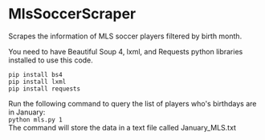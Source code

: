 # MlsSoccerScraper
Scrapes the information of MLS soccer players filtered by birth month.

You need to have Beautiful Soup 4, lxml, and Requests python libraries installed to use this code.  
```
pip install bs4  
pip install lxml  
pip install requests  
```

Run the following command to query the list of players who's birthdays are in January:  
`python mls.py 1`  
The command will store the data in a text file called January_MLS.txt 
